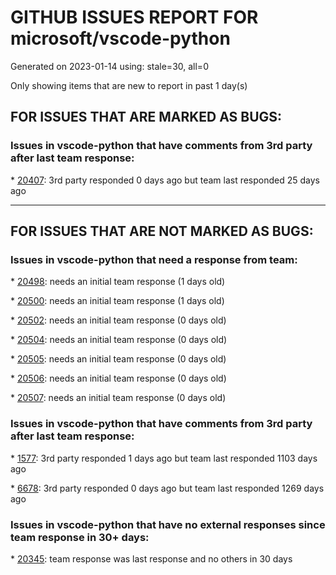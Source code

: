 
# GITHUB ISSUES REPORT FOR microsoft/vscode-python


Generated on 2023-01-14 using: stale=30, all=0


Only showing items that are new to report in past 1 day(s)


## FOR ISSUES THAT ARE MARKED AS BUGS:


### Issues in vscode-python that have comments from 3rd party after last team response:


\* [20407](https://github.com/microsoft/vscode-python/issues/20407 "Debugging inside a container: debugger does not hit breakpoints anymore"): 3rd party responded 0 days ago but team last responded 25 days ago

---

## FOR ISSUES THAT ARE NOT MARKED AS BUGS:


### Issues in vscode-python that need a response from team:


\* [20498](https://github.com/microsoft/vscode-python/issues/20498 "[Code-OSS] Extension 'ms-python.python' CANNOT use API proposal: telemetryLogger"): needs an initial team response (1 days old)

\* [20500](https://github.com/microsoft/vscode-python/issues/20500 "The python testcase (test function) is opened in wrong path from Testing panel"): needs an initial team response (1 days old)

\* [20502](https://github.com/microsoft/vscode-python/issues/20502 "Debugger doesn't start in a specific Conda Environment"): needs an initial team response (0 days old)

\* [20504](https://github.com/microsoft/vscode-python/issues/20504 "Showing &quot;Discovering Python Interpreters&quot; for long time"): needs an initial team response (0 days old)

\* [20505](https://github.com/microsoft/vscode-python/issues/20505 "Debugging tests is not stopping on breakpoint"): needs an initial team response (0 days old)

\* [20506](https://github.com/microsoft/vscode-python/issues/20506 "Breakpoint option &quot;Uncaught Exceptions&quot; is activated automatically"): needs an initial team response (0 days old)

\* [20507](https://github.com/microsoft/vscode-python/issues/20507 "Importing Pyomo module causes high VSCode Code Helper CPU usage"): needs an initial team response (0 days old)

### Issues in vscode-python that have comments from 3rd party after last team response:


\* [1577](https://github.com/microsoft/vscode-python/issues/1577 "Look into using mypy's daemon"): 3rd party responded 1 days ago but team last responded 1103 days ago

\* [6678](https://github.com/microsoft/vscode-python/issues/6678 "Automatically use mypy.ini"): 3rd party responded 0 days ago but team last responded 1269 days ago

### Issues in vscode-python that have no external responses since team response in 30+ days:


\* [20345](https://github.com/microsoft/vscode-python/issues/20345 "Group test explorer test by workspace in multi-root workspace"): team response was last response and no others in 30 days

